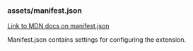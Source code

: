 

### assets/manifest.json

[Link to MDN docs on manifest.json](https://developer.mozilla.org/en-US/docs/Mozilla/Add-ons/WebExtensions/manifest.json)

Manifest.json contains settings for configuring the extension.